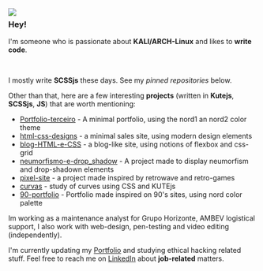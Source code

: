 <img align="left" src="https://darknetdiaries.com/imgs/dangercable.jpg">

### Hey!

I'm someone who is passionate about **KALI/ARCH-Linux** and likes to **write code**.

<br>

I mostly write **SCSSjs** these days. See my _pinned repositories_ below.

Other than that, here are a few interesting **projects** (written in **Kutejs**, **SCSSjs**, **JS**) that are worth mentioning:

- [Portfolio-terceiro](https://github.com/wannacry3030/Portfolio_terceiro) - A minimal portfolio, using the nord1 an nord2 color theme
- [html-css-designs](https://github.com/wannacry3030/html_css-designs) - a minimal sales site, using modern design elements
- [blog-HTML-e-CSS](https://github.com/wannacry3030/blog-HTML-e-CSS) - a blog-like site, using notions of flexbox and css-grid
- [neumorfismo-e-drop_shadow](https://github.com/wannacry3030/neumorfismo-e-drop_shadow) - A project made to display neumorfism and drop-shadown elements
- [pixel-site](https://github.com/wannacry3030/pixel_site) - a project made inspired by retrowave and retro-games
- [curvas](https://github.com/wannacry3030/curvas) - study of curves using CSS and KUTEjs
- [90-portfolio](https://github.com/wannacry3030/90-portfolio) - Portfolio made inspired on 90's sites, using nord color palette

Im working as a maintenance analyst for Grupo Horizonte, AMBEV logistical support, I also work with web-design, pen-testing and video editing (independently).

I'm currently updating my [Portfolio](https://fenrirdesign.tech) and studying ethical hacking related stuff. Feel free to reach me on [LinkedIn](https://www.linkedin.com/in/orhunp/) about **job-related** matters.

